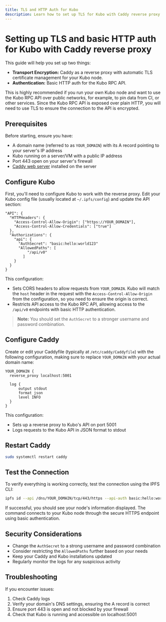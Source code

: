 ```yaml
---
title: TLS and HTTP Auth for Kubo
description: Learn how to set up TLS for Kubo with Caddy reverse proxy for secure API access over public networks.
---
```


# Setting up TLS and basic HTTP auth for Kubo with Caddy reverse proxy

This guide will help you set up two things:

- **Transport Encryption:** Caddy as a reverse proxy with automatic TLS certificate management for your Kubo node.
- **Authentication:** Basic HTTP auth for the Kubo RPC API.

This is highly recommended if you run your own Kubo node and want to use the Kubo RPC API over public networks, for example, to pin data from CI, or other services. Since the Kubo RPC API is exposed over plain HTTP, you will need to use TLS to ensure the connection to the API is encrypted.

## Prerequisites

Before starting, ensure you have:

- A domain name (referred to as `YOUR_DOMAIN`) with its A record pointing to your server's IP address
- Kubo running on a server/VM with a public IP address
- Port 443 open on your server's firewall
- [Caddy web server](https://caddyserver.com/) installed on the server

## Configure Kubo

First, you'll need to configure Kubo to work with the reverse proxy. Edit your Kubo config file (usually located at `~/.ipfs/config`) and update the API section:

```
"API": {
  "HTTPHeaders": {
    "Access-Control-Allow-Origin": ["https://YOUR_DOMAIN"],
    "Access-Control-Allow-Credentials": ["true"]
  },
  "Authorizations": {
    "api": {
      "AuthSecret": "basic:hello:world123"
      "AllowedPaths": [
          "/api/v0"
        ]
    }
  }
}
```

This configuration:

- Sets CORS headers to allow requests from `YOUR_DOMAIN`. Kubo will match the `host` header in the request with the `Access-Control-Allow-Origin` from the configuration, so you need to ensure the origin is correct.
- Restricts API access to the Kubo RPC API, allowing access to the `/api/v0` endpoints with basic HTTP authentication.

> **Note:** You should set the `AuthSecret` to a stronger username and password combination.

## Configure Caddy

Create or edit your Caddyfile (typically at `/etc/caddy/Caddyfile`) with the following configuration, making sure to replace `YOUR_DOMAIN` with your actual domain name:

```
YOUR_DOMAIN {
  reverse_proxy localhost:5001

  log {
      output stdout
      format json
      level INFO
  }
}
```

This configuration:

- Sets up a reverse proxy to Kubo's API on port 5001
- Logs requests to the Kubo API in JSON format to stdout

## Restart Caddy

```bash
sudo systemctl restart caddy
```

## Test the Connection

To verify everything is working correctly, test the connection using the IPFS CLI:

```bash
ipfs id --api /dns/YOUR_DOMAIN/tcp/443/https --api-auth basic:hello:world123
```

If successful, you should see your node's information displayed. The command connects to your Kubo node through the secure HTTPS endpoint using basic authentication.

## Security Considerations

- Change the `AuthSecret` to a strong username and password combination
- Consider restricting the `AllowedPaths` further based on your needs
- Keep your Caddy and Kubo installations updated
- Regularly monitor the logs for any suspicious activity

## Troubleshooting

If you encounter issues:

1. Check Caddy logs
2. Verify your domain's DNS settings, ensuring the A record is correct
3. Ensure port 443 is open and not blocked by your firewall
4. Check that Kubo is running and accessible on localhost:5001
